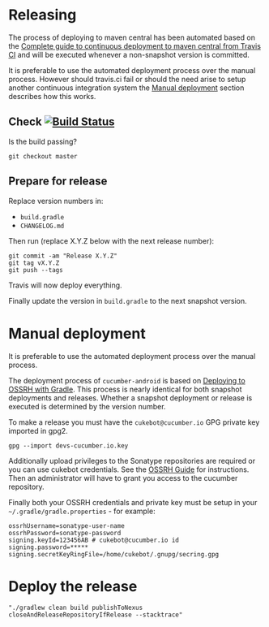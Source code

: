 Releasing
=========

The process of deploying to maven central has been automated based on 
the [Complete guide to continuous deployment to maven central from Travis CI](http://www.debonair.io/post/maven-cd/)
and will be executed whenever a non-snapshot version is committed.

It is preferable to use the automated deployment process over the manual process. However should travis.ci fail or should the 
need arise to setup another continuous integration system the [Manual deployment](#manual-deployment) section 
describes how this works.

## Check [![Build Status](https://travis-ci.org/cucumber/cucumber-android.svg?branch=master)](https://travis-ci.org/cucumber/cucumber-android) ##

Is the build passing?

```
git checkout master
```

## Prepare for release ##

Replace version numbers in:

* `build.gradle`
* `CHANGELOG.md`

Then run (replace X.Y.Z below with the next release number): 

```
git commit -am "Release X.Y.Z"
git tag vX.Y.Z
git push --tags
```
Travis will now deploy everything.

Finally update the version in `build.gradle` to the next snapshot version.


# Manual deployment #

It is preferable to use the automated deployment process over the manual process.

The deployment process of `cucumber-android` is based on 
[Deploying to OSSRH with Gradle](https://central.sonatype.org/pages/gradle.html).
This process is nearly identical for both snapshot deployments and releases. Whether a snapshot 
deployment or release is executed is determined by the version number.

To make a release you must have the `cukebot@cucumber.io` GPG private key imported in gpg2.

```
gpg --import devs-cucumber.io.key
```

Additionally upload privileges to the Sonatype repositories are required
or you can use cukebot credentials. See the
[OSSRH Guide](http://central.sonatype.org/pages/ossrh-guide.html) for
instructions. Then an administrator will have to grant you access to the
cucumber repository.

Finally both your OSSRH credentials and private key must be setup in
your `~/.gradle/gradle.properties` - for example:

```
ossrhUsername=sonatype-user-name
ossrhPassword=sonatype-password
signing.keyId=123456AB # cukebot@cucumber.io id
signing.password=*****
signing.secretKeyRingFile=/home/cukebot/.gnupg/secring.gpg
```


# Deploy the release #

```
"./gradlew clean build publishToNexus closeAndReleaseRepositoryIfRelease --stacktrace"
```

